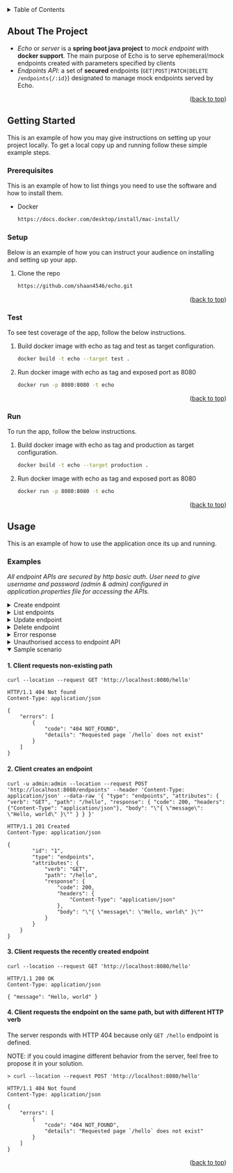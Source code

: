 <!-- TABLE OF CONTENTS -->
<details>
  <summary>Table of Contents</summary>
  <ol>
    <li>
      <a href="#about-the-project">About The Project</a>
    </li>
    <li>
      <a href="#getting-started">Getting Started</a>
      <ul>
        <li><a href="#prerequisites">Prerequisites</a></li>
        <li><a href="#setup">Setup</a></li>
        <li><a href="#test">Test</a></li>
        <li><a href="#run">Run</a></li>
      </ul>
    </li>
    <li>
      <a href="#usage">Usage</a>
      <ul>
        <li><a href="#examples">Examples</a></li>
      </ul>
    </li>
  </ol>
</details>



<!-- ABOUT THE PROJECT -->
## About The Project
* *Echo* or *server* is a **spring boot java project** to *mock endpoint* with **docker support**. The main purpose of Echo is to serve ephemeral/mock endpoints created with parameters specified by clients
* *Endpoints API*: a set of **secured** endpoints (`GET|POST|PATCH|DELETE /endpoints{/:id}`) designated to manage mock endpoints served by Echo.


<p align="right">(<a href="#readme-top">back to top</a>)</p>



## Getting Started

This is an example of how you may give instructions on setting up your project locally.
To get a local copy up and running follow these simple example steps.

### Prerequisites

This is an example of how to list things you need to use the software and how to install them.
* Docker
  ```sh
  https://docs.docker.com/desktop/install/mac-install/
  ```

### Setup

Below is an example of how you can instruct your audience on installing and setting up your app.

1. Clone the repo
   ```sh
   https://github.com/shaan4546/echo.git
   ```
<p align="right">(<a href="#readme-top">back to top</a>)</p>


### Test

To see test coverage of the app, follow the below instructions.

1. Build docker image with echo as tag and test as target configuration.
   ```sh
   docker build -t echo --target test .
   ```
2. Run docker image with echo as tag and exposed port as 8080
   ```sh
   docker run -p 8080:8080 -t echo 
   ```
<p align="right">(<a href="#readme-top">back to top</a>)</p>

### Run

To run the app, follow the below instructions.

1. Build docker image with echo as tag and production as target configuration.
   ```sh
   docker build -t echo --target production .
   ```
2. Run docker image with echo as tag and exposed port as 8080
   ```sh
   docker run -p 8080:8080 -t echo 
   ```
<p align="right">(<a href="#readme-top">back to top</a>)</p>

## Usage

This is an example of how to use the application once its up and running.

### Examples

*All endpoint APIs are secured by http basic auth. User need to give username and password (admin & admin) configured in application.properties file for accessing the APIs.*

<details>
  <summary>Create endpoint</summary>
  <markdown>

#### Request

    curl -u admin:admin --location --request POST 'http://localhost:8080/endpoints' --header 'Content-Type: application/json' --data-raw '{ "type": "endpoints", "attributes": { "verb": "GET", "path": "/greetings", "response": { "code": 200, "headers": {"Content-Type": "application/json"}, "body": "\"{ \"message\": \"Hello, world\" }\"" } } }'

#### Expected response

    HTTP/1.1 201 Created
    Content-Type: application/json

    {
       "id": "1",
       "type": "endpoints",
       "attributes": {
           "verb": "GET",
           "path": "/greetings",
           "response": {
               "code": 200,
               "headers": {
                   "Content-Type": "application/json"
               },
               "body": "\"{ \"message\": \"Hello, world\" }\""
           }
       }
    }
  </markdown>
</details>

<details>
  <summary>List endpoints</summary>
  <markdown>

#### Request

      curl -u admin:admin  --location --request GET 'http://localhost:8080/endpoints' 

#### Expected response

    HTTP/1.1 200 OK
    Content-Type: application/json

    [
       {
           "id": "1",
           "type": "endpoints",
           "attributes": {
               "verb": "GET",
               "path": "/greetings",
               "response": {
                   "code": 200,
                   "headers": {
                       "Content-Type": "application/json"
                   },
                   "body": "\"{ \"message\": \"Hello, world\" }\""
               }
           }
       }
    ]
  </markdown>
</details>
<details>
  <summary>Update endpoint</summary>
  <markdown>

#### Request

    curl -u admin:admin --location --request PATCH 'http://localhost:8080/endpoints/1' --header 'Content-Type: application/json' --data-raw '{ "id": 1, "type": "endpoints", "attributes": { "verb": "POST", "path": "/greetings", "response": { "code": 201, "headers": {}, "body": "\"{ \"message\": \"Hello, everyone\" }\"" } } }'


#### Expected response

    HTTP/1.1 200 OK
    Content-Type: application/json

    {
       "id": "1",
       "type": "endpoints",
       "attributes": {
           "verb": "POST",
           "path": "/greetings",
           "response": {
               "code": 201,
               "headers": {},
               "body": "\"{ \"message\": \"Hello, everyone\" }\""
           }
       }
    }
  </markdown>
</details>

<details>
  <summary>Delete endpoint</summary>
  <markdown>

#### Request

     curl -u admin:admin --location --request DELETE 'http://localhost:8080/endpoints/1'

#### Expected response

    HTTP/1.1 204 No Content
  </markdown>
</details>

<details>
  <summary>Error response</summary>
  <markdown>
In case client makes unexpected response or server encountered an internal problem, Echo should provide proper error response.

#### Request

    curl -u admin:admin --location --request DELETE 'http://localhost:8080/endpoints/1234567890'

#### Expected response

    HTTP/1.1 404 Not found
    Content-Type: application/json

    {
       "errors": [
           {
               "code": "404 NOT_FOUND",
               "details": "Requested Endpoint with ID 1234567890 does not exist"
           }
       ]
    }
  </markdown>
</details>

<details>
  <summary>Unauthorised access to endpoint API</summary>
  <markdown>

#### Request

    curl  --location --request GET 'http://localhost:8080/endpoints'


#### Expected response

    HTTP/1.1 410 Unauthorized
    Content-Type: application/json

    {
      "timestamp": "2023-04-04T12:02:47.051+00:00",
      "status": 401,
      "error": "Unauthorized",
      "path": "/endpoints"
    }
  </markdown>
</details>


<details open>
  <summary>Sample scenario</summary>
  <markdown>

#### 1. Client requests non-existing path

    curl --location --request GET 'http://localhost:8080/hello'

    HTTP/1.1 404 Not found
    Content-Type: application/json

    {
        "errors": [
            {
                "code": "404 NOT_FOUND",
                "details": "Requested page `/hello` does not exist"
            }
        ]
    }

#### 2. Client creates an endpoint

    curl -u admin:admin --location --request POST 'http://localhost:8080/endpoints' --header 'Content-Type: application/json' --data-raw '{ "type": "endpoints", "attributes": { "verb": "GET", "path": "/hello", "response": { "code": 200, "headers": {"Content-Type": "application/json"}, "body": "\"{ \"message\": \"Hello, world\" }\"" } } }'

    HTTP/1.1 201 Created
    Content-Type: application/json

    {
            "id": "1",
            "type": "endpoints",
            "attributes": {
                "verb": "GET",
                "path": "/hello",
                "response": {
                    "code": 200,
                    "headers": {
                        "Content-Type": "application/json"
                    },
                    "body": "\"{ \"message\": \"Hello, world\" }\""
                }
            }
        }
    }

#### 3. Client requests the recently created endpoint

    curl --location --request GET 'http://localhost:8080/hello'

    HTTP/1.1 200 OK
    Content-Type: application/json

    { "message": "Hello, world" }

#### 4. Client requests the endpoint on the same path, but with different HTTP verb

The server responds with HTTP 404 because only `GET /hello` endpoint is defined.

NOTE: if you could imagine different behavior from the server, feel free to propose it in your solution.

    > curl --location --request POST 'http://localhost:8080/hello'

    HTTP/1.1 404 Not found
    Content-Type: application/json

    {
        "errors": [
            {
                "code": "404 NOT_FOUND",
                "details": "Requested page `/hello` does not exist"
            }
        ]
    }

  </markdown>
</details>

<p align="right">(<a href="#readme-top">back to top</a>)</p>
